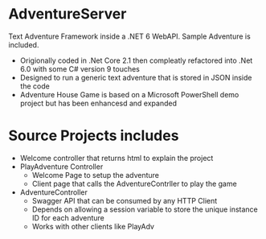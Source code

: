 # AdventureServer
Text Adventure Framework inside a .NET 6 WebAPI. Sample Adventure is included. 

* Origionally coded in .Net Core 2.1 then compleatly refactored into .Net 6.0 with some C# version 9 touches
* Designed to run a generic text adventure that is stored in JSON inside the code
* Adventure House Game is based on a Microsoft PowerShell demo project but has been enhancesd and expanded

# Source Projects includes
* Welcome controller that returns html to explain the project 
* PlayAdventure Controller 
  * Welcome Page to setup the adventure 
  * Client page that calls the AdventureContrller to play the game
* AdventureController 
  * Swagger API that can be consumed by any HTTP Client
  * Depends on allowing a session variable to store the unique instance ID for each adventure 
  * Works with other clients like PlayAdv
